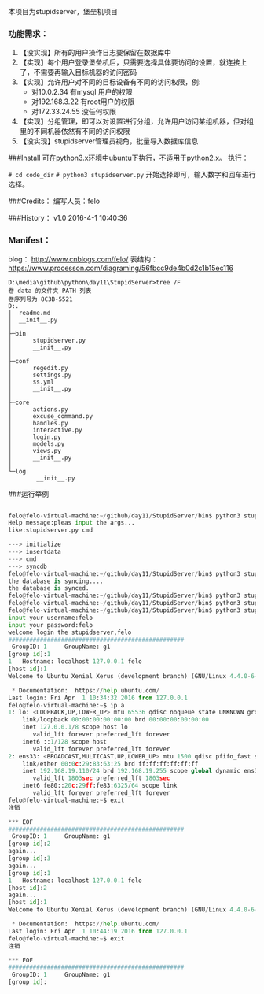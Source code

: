 本项目为stupidserver，堡垒机项目
### 功能需求：

1. 【没实现】所有的用户操作日志要保留在数据库中
2. 【实现】每个用户登录堡垒机后，只需要选择具体要访问的设置，就连接上了，不需要再输入目标机器的访问密码
3. 【实现】允许用户对不同的目标设备有不同的访问权限，例:
    - 对10.0.2.34 有mysql 用户的权限
    - 对192.168.3.22 有root用户的权限
    - 对172.33.24.55 没任何权限
4. 【实现】分组管理，即可以对设置进行分组，允许用户访问某组机器，但对组里的不同机器依然有不同的访问权限
5. 【没实现】stupidserver管理员视角，批量导入数据库信息

###Install
可在python3.x环境中ubuntu下执行，不适用于python2.x。
执行：

`# cd code_dir`
`# python3 stupidserver.py`
开始选择即可，输入数字和回车进行选择。

###Credits：
编写人员：felo

###History：
v1.0  2016-4-1 10:40:36

### Manifest：
blog：
http://www.cnblogs.com/felo/
表结构：
https://www.processon.com/diagraming/56fbcc9de4b0d2c1b15ec116
```shell
D:\media\github\python\day11\StupidServer>tree /F
卷 data 的文件夹 PATH 列表
卷序列号为 8C3B-5521
D:.
│  readme.md
│  __init__.py
│
├─bin
│      stupidserver.py
│      __init__.py
│
├─conf
│      regedit.py
│      settings.py
│      ss.yml
│      __init__.py
│
├─core
│      actions.py
│      excuse_command.py
│      handles.py
│      interactive.py
│      login.py
│      models.py
│      views.py
│      __init__.py
│
└─log
        __init__.py

```

###运行举例
```python

felo@felo-virtual-machine:~/github/day11/StupidServer/bin$ python3 stupidserver.py
Help message:pleas input the args...
like:stupidserver.py cmd

---> initialize
---> insertdata
---> cmd
---> syncdb
felo@felo-virtual-machine:~/github/day11/StupidServer/bin$ python3 stupidserver.py syncdb
the database is syncing....
the database is synced.
felo@felo-virtual-machine:~/github/day11/StupidServer/bin$ python3 stupidserver.py insertdata
felo@felo-virtual-machine:~/github/day11/StupidServer/bin$ python3 stupidserver.py initialize
felo@felo-virtual-machine:~/github/day11/StupidServer/bin$ python3 stupidserver.py cmd
input your username:felo
input your password:felo
welcome login the stupidserver,felo
##################################################
 GroupID: 1 	GroupName: g1
[group id]:1
1 	Hostname: localhost 127.0.0.1 felo
[host id]:1
Welcome to Ubuntu Xenial Xerus (development branch) (GNU/Linux 4.4.0-6-generic x86_64)

 * Documentation:  https://help.ubuntu.com/
Last login: Fri Apr  1 10:34:32 2016 from 127.0.0.1
felo@felo-virtual-machine:~$ ip a
1: lo: <LOOPBACK,UP,LOWER_UP> mtu 65536 qdisc noqueue state UNKNOWN group default
    link/loopback 00:00:00:00:00:00 brd 00:00:00:00:00:00
    inet 127.0.0.1/8 scope host lo
       valid_lft forever preferred_lft forever
    inet6 ::1/128 scope host
       valid_lft forever preferred_lft forever
2: ens33: <BROADCAST,MULTICAST,UP,LOWER_UP> mtu 1500 qdisc pfifo_fast state UP group default qlen 1000
    link/ether 00:0c:29:83:63:25 brd ff:ff:ff:ff:ff:ff
    inet 192.168.19.110/24 brd 192.168.19.255 scope global dynamic ens33
       valid_lft 1803sec preferred_lft 1803sec
    inet6 fe80::20c:29ff:fe83:6325/64 scope link
       valid_lft forever preferred_lft forever
felo@felo-virtual-machine:~$ exit
注销

*** EOF
##################################################
 GroupID: 1 	GroupName: g1
[group id]:2
again...
[group id]:3
again...
[group id]:1
1 	Hostname: localhost 127.0.0.1 felo
[host id]:2
again...
[host id]:1
Welcome to Ubuntu Xenial Xerus (development branch) (GNU/Linux 4.4.0-6-generic x86_64)

 * Documentation:  https://help.ubuntu.com/
Last login: Fri Apr  1 10:44:19 2016 from 127.0.0.1
felo@felo-virtual-machine:~$ exit
注销

*** EOF
##################################################
 GroupID: 1 	GroupName: g1
[group id]:


```
